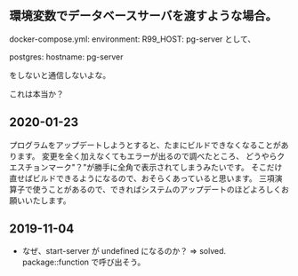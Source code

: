 ## 環境変数でデータベースサーバを渡すような場合。

docker-compose.yml:
environment:
    R99_HOST: pg-server として、

postgres:
    hostname: pg-server

をしないと通信しないよな。

これは本当か？


## 2020-01-23

プログラムをアップデートしようとすると、たまにビルドできなくなることがあります。
変更を全く加えなくてもエラーが出るので調べたところ、
どうやらクエスチョンマーク"？"が勝手に全角で表示されてしまうみたいです。
そこだけ直せばビルドできるようになるので、おそらくあっていると思います。
三項演算子で使うことがあるので、できればシステムのアップデートのほどよろしくお願いいたします。

## 2019-11-04

* なぜ、start-server が undefined になるのか？
  => solved. package::function で呼び出そう。
